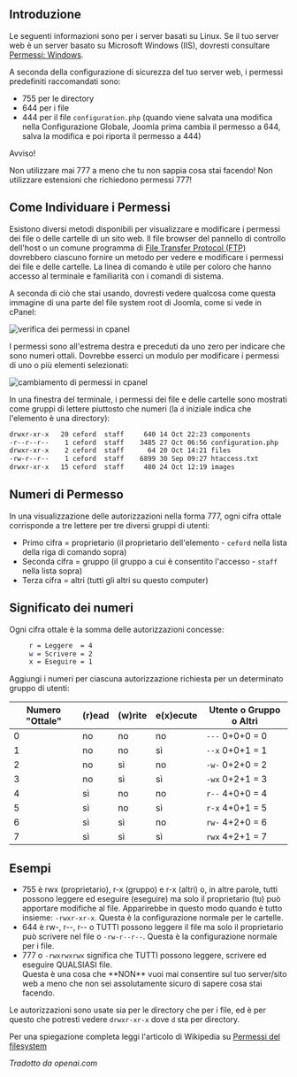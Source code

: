 <!-- Filename: Verifying_permissions / Display title: Permessi dei file: Linux -->

## Introduzione

Le seguenti informazioni sono per i server basati su Linux. Se il tuo server web è un server basato su Microsoft Windows (IIS), dovresti consultare [Permessi: Windows](jdocmanual?article=user/test-installations/permissions-windows).

A seconda della configurazione di sicurezza del tuo server web, i permessi predefiniti raccomandati sono:

- 755 per le directory
- 644 per i file
- 444 per il file `configuration.php` (quando viene salvata una modifica nella Configurazione Globale, Joomla prima cambia il permesso a 644, salva la modifica e poi riporta il permesso a 444)

<div class="alert alert-warning">
Avviso!

Non utilizzare mai 777 a meno che tu non sappia cosa stai facendo! Non utilizzare estensioni che richiedono permessi 777!
</div>

## Come Individuare i Permessi

Esistono diversi metodi disponibili per visualizzare e modificare i permessi dei file o delle cartelle di un sito web. Il file browser del pannello di controllo dell'host o un comune programma di 
[File Transfer Protocol (FTP)](https://en.wikipedia.org/wiki/File_Transfer_Protocol)
dovrebbero ciascuno fornire un metodo per vedere e modificare i permessi dei file e delle cartelle. La linea di comando è utile per coloro che hanno accesso al terminale e familiarità con i comandi di sistema.

A seconda di ciò che stai usando, dovresti vedere qualcosa come questa immagine di una parte del file system root di Joomla, come si vede in cPanel:

![verifica dei permessi in cpanel](../../../en/images/test-installations/verifying-permissions-cpanel.png)

I permessi sono all'estrema destra e preceduti da uno zero per indicare che sono numeri ottali. Dovrebbe esserci un modulo per modificare i permessi di uno o più elementi selezionati:

![cambiamento di permessi in cpanel](../../../en/images/test-installations/verifying-permissions-cpanel-change.png)

In una finestra del terminale, i permessi dei file e delle cartelle sono mostrati come gruppi di lettere piuttosto che numeri (la `d` iniziale indica che l'elemento è una directory):

```sh
drwxr-xr-x   20 ceford  staff     640 14 Oct 22:23 components
-r--r--r--    1 ceford  staff    3485 27 Oct 06:56 configuration.php
drwxr-xr-x    2 ceford  staff      64 20 Oct 14:21 files
-rw-r--r--    1 ceford  staff    6899 30 Sep 09:27 htaccess.txt
drwxr-xr-x   15 ceford  staff     480 24 Oct 12:19 images
```

## Numeri di Permesso

In una visualizzazione delle autorizzazioni nella forma 777, ogni cifra ottale corrisponde a 
tre lettere per tre diversi gruppi di utenti:

- Primo cifra = proprietario (il proprietario dell'elemento - `ceford` nella lista della riga di comando sopra)
- Seconda cifra = gruppo (il gruppo a cui è consentito l'accesso - `staff` nella lista sopra)
- Terza cifra = altri (tutti gli altri su questo computer)

## Significato dei numeri

Ogni cifra ottale è la somma delle autorizzazioni concesse:
```sh
     r = Leggere  = 4
     w = Scrivere = 2
     x = Eseguire = 1
```
Aggiungi i numeri per ciascuna autorizzazione richiesta per un determinato gruppo di utenti:

| Numero "Ottale" | (r)ead | (w)rite | e(x)ecute | Utente o Gruppo o Altri |
|-----------------|--------|---------|-----------|--------------------------|
| 0               | no     | no      | no        | `---` 0+0+0 = 0          |
| 1               | no     | no      | sì        | `--x` 0+0+1 = 1          |
| 2               | no     | sì      | no        | `-w-` 0+2+0 = 2          |
| 3               | no     | sì      | sì        | `-wx` 0+2+1 = 3          |
| 4               | sì     | no      | no        | `r--` 4+0+0 = 4          |
| 5               | sì     | no      | sì        | `r-x` 4+0+1 = 5          |
| 6               | sì     | sì      | no        | `rw-` 4+2+0 = 6          |
| 7               | sì     | sì      | sì        | `rwx` 4+2+1 = 7          |

## Esempi

- 755 è rwx (proprietario), r-x (gruppo) e r-x (altri) o, in altre parole, tutti possono leggere ed eseguire (eseguire) ma solo il proprietario (tu) può apportare modifiche al file. Apparirebbe in questo modo quando è tutto insieme: `-rwxr-xr-x`. Questa è la configurazione normale per le cartelle.
- 644 è rw-, r--, r-- o TUTTI possono leggere il file ma solo il proprietario può scrivere nel file o `-rw-r--r--`. Questa è la configurazione normale per i file.
- 777 o `-rwxrwxrwx` significa che TUTTI possono leggere, scrivere ed eseguire QUALSIASI file.
  <div class="alert alert-warning">
  Questa è una cosa che **NON** vuoi mai consentire sul tuo server/sito web a meno che non sei assolutamente sicuro di sapere cosa stai facendo.
  </div>

Le autorizzazioni sono usate sia per le directory che per i file, ed è per questo che potresti vedere `drwxr-xr-x` dove `d` sta per directory.

Per una spiegazione completa leggi l'articolo di Wikipedia su 
[Permessi del filesystem](https://en.wikipedia.org/wiki/Filesystem_permissions)

*Tradotto da openai.com*

